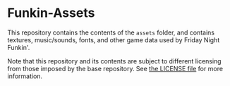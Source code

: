 # Funkin-Assets

This repository contains the contents of the `assets` folder, and contains
textures, music/sounds, fonts, and other game data used by Friday Night Funkin'.

Note that this repository and its contents are subject to different licensing
from those imposed by the base repository. See [the LICENSE file](./LICENSE.md)
for more information.

